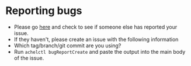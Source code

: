 # Reporting bugs

* Please go [here](https://github.com/ksandom/achel/issues) and check to see if someone else has reported your issue. 
* If they haven't, please create an issue with the following information
 * Which tag/branch/git commit are you using?
 * Run `achelctl bugReportCreate` and paste the output into the main body of the issue.

